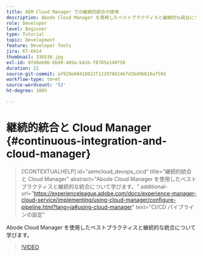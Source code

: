 ```yaml
---
title: AEM Cloud Manager での継続的統合の使用
description: Abode Cloud Manager を使用したベストプラクティスと継続的な統合について学びます。
role: Developer
level: Beginner
type: Tutorial
topic: Development
feature: Developer Tools
jira: KT-6914
thumbnail: 330536.jpg
exl-id: 8fd8eb06-bbd9-489a-b41b-f8785e140f58
duration: 21
source-git-commit: af928e60410022f12207082467d3bd9b818af59d
workflow-type: tm+mt
source-wordcount: '52'
ht-degree: 100%

---
```


# 継続的統合と Cloud Manager {#continuous-integration-and-cloud-manager}

>[!CONTEXTUALHELP]
>id="aemcloud_devops_cicd"
>title="継続的統合と Cloud Manager"
>abstract="Abode Cloud Manager を使用したベストプラクティスと継続的な統合について学びます。"
>additional-url="https://experienceleague.adobe.com/docs/experience-manager-cloud-service/implementing/using-cloud-manager/configure-pipeline.html?lang=ja#using-cloud-manager" text="CI/CD パイプラインの設定"

Abode Cloud Manager を使用したベストプラクティスと継続的な統合について学びます。

>[!VIDEO](https://video.tv.adobe.com/v/330536?quality=12&learn=on)
